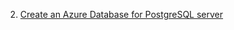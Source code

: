 2. [Create an Azure Database for PostgreSQL server](https://docs.microsoft.com/en-us/learn/modules/create-azure-db-for-postgresql-server/)
